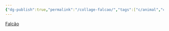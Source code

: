 ```yaml
---
{"dg-publish":true,"permalink":"/collage-falcao/","tags":["c/animal","c/falcon","c/bird","c/mountain","c/road","c/sky","c/stars","c/moon","c/purple","c/tree","c/forest","c/LF"],"created":"2024-01-03T13:33:28.579-05:00","updated":"2024-01-04T19:38:19.185-05:00"}
---
```



[Falcão](https://www.instagram.com/p/CIBNAc3B2oF/)
